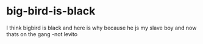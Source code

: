 # big-bird-is-black
I think bigbird is black and here is why because he js my slave boy and now thats on the gang -not levito
